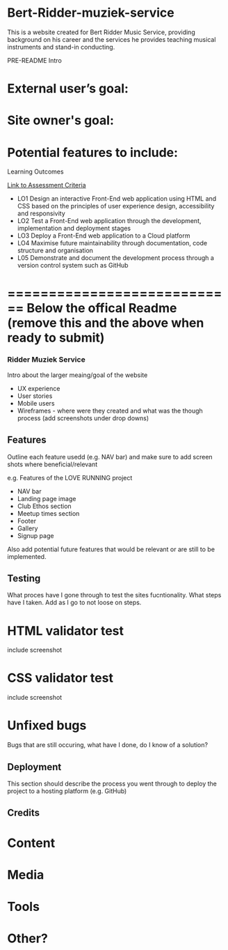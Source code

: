 # Bert-Ridder-muziek-service
This is a website created for Bert Ridder Music Service, providing background on his career and the services he provides teaching musical instruments and stand-in conducting.

PRE-README Intro

External user’s goal:
=

Site owner's goal:
=

Potential features to include:
=

Learning Outcomes

[Link to Assessment Criteria](https://learn.codeinstitute.net/courses/course-v1:CodeInstitute+CSSE_PAGP+2021_Q2/courseware/411aa0a8f55c494d888767d695db24e4/b9aa183580bc405790f1935906b5daa5/)

* LO1	Design an interactive Front-End web application using HTML and CSS based on the principles of user experience design, accessibility and responsivity
* LO2	Test a Front-End web application through the development, implementation and deployment stages
* LO3	Deploy a Front-End web application to a Cloud platform
* LO4	Maximise future maintainability through documentation, code structure and organisation
* L05	Demonstrate and document the development process through a version control system such as GitHub

============================
Below the offical Readme (remove this and the above when ready to submit)
============================

### Ridder Muziek Service

Intro about the larger meaing/goal of the website

- UX experience
- User stories
- Mobile users
- Wireframes - where were they created and what was the though process (add screenshots under drop downs)

## Features

Outline each feature usedd (e.g. NAV bar) and make sure to add screen shots where beneficial/relevant

e.g. Features of the LOVE RUNNING project
- NAV bar
- Landing page image
- Club Ethos section
- Meetup times section
- Footer
- Gallery
- Signup page

Also add potential future features that would be relevant or are still to be implemented.

## Testing

What proces have I gone through to test the sites fucntionality. What steps have I taken. Add as I go to not loose on steps.

# HTML validator test
include screenshot

# CSS validator test
include screenshot

# Unfixed bugs
Bugs that are still occuring, what have I done, do I know of a solution?

## Deployment

This section should describe the process you went through to deploy the project to a hosting platform (e.g. GitHub)

## Credits

# Content
# Media
# Tools
# Other?


